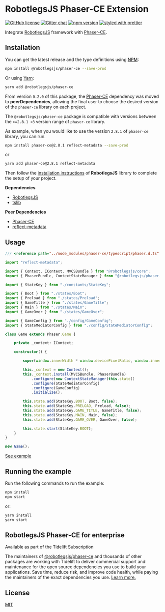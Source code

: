 # RobotlegsJS Phaser-CE Extension

[![GitHub license](https://img.shields.io/badge/license-MIT-green.svg)](https://github.com/RobotlegsJS/Robotlegs/tree/master/packages/phaser-ce/LICENSE)
[![Gitter chat](https://badges.gitter.im/RobotlegsJS/RobotlegsJS.svg)](https://gitter.im/RobotlegsJS/RobotlegsJS)
[![npm version](https://badge.fury.io/js/%40robotlegsjs%2Fphaser-ce.svg)](https://badge.fury.io/js/%40robotlegsjs%2Fphaser-ce)
[![styled with prettier](https://img.shields.io/badge/styled_with-prettier-ff69b4.svg)](https://github.com/prettier/prettier)

Integrate [RobotlegsJS](https://github.com/RobotlegsJS/Robotlegs/tree/master/packages/core)
framework with [Phaser-CE](https://github.com/photonstorm/phaser-ce).

## Installation

You can get the latest release and the type definitions using [NPM](https://www.npmjs.com/):

```bash
npm install @robotlegsjs/phaser-ce --save-prod
```

Or using [Yarn](https://yarnpkg.com/en/):

```bash
yarn add @robotlegsjs/phaser-ce
```

From version `0.2.0` of this package, the [Phaser-CE](https://github.com/photonstorm/phaser-ce) dependency was moved to **peerDependencies**,
allowing the final user to choose the desired version of the `phaser-ce` library on each project.

The `@robotlegsjs/phaser-ce` package is compatible with versions between the `>=2.8.1 <3` version range of `phaser-ce` library.

As example, when you would like to use the version `2.8.1` of `phaser-ce` library, you can run:

```bash
npm install phaser-ce@2.8.1 reflect-metadata --save-prod
```

or

```bash
yarn add phaser-ce@2.8.1 reflect-metadata
```

Then follow the [installation instructions](https://github.com/RobotlegsJS/Robotlegs/tree/master/packages/core#installation) of **RobotlegsJS** library to complete the setup of your project.

**Dependencies**

+ [RobotlegsJS](https://github.com/RobotlegsJS/Robotlegs/tree/master/packages/core)
+ [tslib](https://github.com/Microsoft/tslib)

**Peer Dependencies**

+ [Phaser-CE](https://github.com/photonstorm/phaser-ce)
+ [reflect-metadata](https://github.com/rbuckton/reflect-metadata)

Usage
---

```ts
/// <reference path="../node_modules/phaser-ce/typescript/phaser.d.ts" />

import "reflect-metadata";

import { Context, IContext, MVCSBundle } from "@robotlegsjs/core";
import { PhaserBundle, ContextStateManager } from "@robotlegsjs/phaser-ce";

import { StateKey } from "./constants/StateKey";

import { Boot } from "./states/Boot";
import { Preload } from "./states/Preload";
import { GameTitle } from "./states/GameTitle";
import { Main } from "./states/Main";
import { GameOver } from "./states/GameOver";

import { GameConfig } from "./config/GameConfig";
import { StateMediatorConfig } from "./config/StateMediatorConfig";

class Game extends Phaser.Game {

    private _context: IContext;

    constructor() {

        super(window.innerWidth * window.devicePixelRatio, window.innerHeight * window.devicePixelRatio, Phaser.AUTO);

        this._context = new Context();
        this._context.install(MVCSBundle, PhaserBundle)
            .configure(new ContextStateManager(this.state))
            .configure(StateMediatorConfig)
            .configure(GameConfig)
            .initialize();

        this.state.add(StateKey.BOOT, Boot, false);
        this.state.add(StateKey.PRELOAD, Preload, false);
        this.state.add(StateKey.GAME_TITLE, GameTitle, false);
        this.state.add(StateKey.MAIN, Main, false);
        this.state.add(StateKey.GAME_OVER, GameOver, false);

        this.state.start(StateKey.BOOT);
    }
}

new Game();
```

[See example](example)

## Running the example

Run the following commands to run the example:

```bash
npm install
npm start
```

or:

```bash
yarn install
yarn start
```

## RobotlegsJS Phaser-CE for enterprise

Available as part of the Tidelift Subscription

The maintainers of [@robotlegsjs/phaser-ce](https://github.com/RobotlegsJS/Robotlegs/tree/master/packages/phaser-ce) and thousands of other packages are working with Tidelift to deliver commercial support and maintenance for the open source dependencies you use to build your applications. Save time, reduce risk, and improve code health, while paying the maintainers of the exact dependencies you use. [Learn more.](https://tidelift.com/subscription/pkg/npm-robotlegsjs-phaser-ce?utm_source=npm-robotlegsjs-phaser-ce&utm_medium=referral&utm_campaign=enterprise&utm_term=repo)

## License

[MIT](LICENSE)
